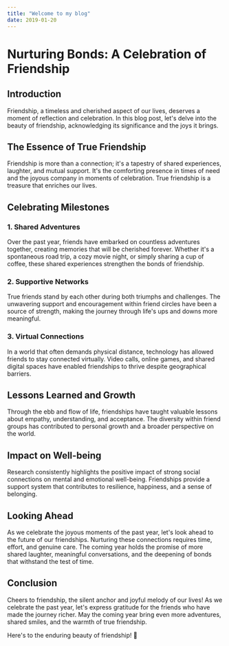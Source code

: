 ```yaml
---
title: "Welcome to my blog"
date: 2019-01-20
---
```


# Nurturing Bonds: A Celebration of Friendship
## Introduction

Friendship, a timeless and cherished aspect of our lives, deserves a moment of reflection and celebration. In this blog post, let's delve into the beauty of friendship, acknowledging its significance and the joys it brings.

## The Essence of True Friendship

Friendship is more than a connection; it's a tapestry of shared experiences, laughter, and mutual support. It's the comforting presence in times of need and the joyous company in moments of celebration. True friendship is a treasure that enriches our lives.

## Celebrating Milestones

### 1. Shared Adventures

Over the past year, friends have embarked on countless adventures together, creating memories that will be cherished forever. Whether it's a spontaneous road trip, a cozy movie night, or simply sharing a cup of coffee, these shared experiences strengthen the bonds of friendship.

### 2. Supportive Networks

True friends stand by each other during both triumphs and challenges. The unwavering support and encouragement within friend circles have been a source of strength, making the journey through life's ups and downs more meaningful.

### 3. Virtual Connections

In a world that often demands physical distance, technology has allowed friends to stay connected virtually. Video calls, online games, and shared digital spaces have enabled friendships to thrive despite geographical barriers.

## Lessons Learned and Growth

Through the ebb and flow of life, friendships have taught valuable lessons about empathy, understanding, and acceptance. The diversity within friend groups has contributed to personal growth and a broader perspective on the world.

## Impact on Well-being

Research consistently highlights the positive impact of strong social connections on mental and emotional well-being. Friendships provide a support system that contributes to resilience, happiness, and a sense of belonging.

## Looking Ahead

As we celebrate the joyous moments of the past year, let's look ahead to the future of our friendships. Nurturing these connections requires time, effort, and genuine care. The coming year holds the promise of more shared laughter, meaningful conversations, and the deepening of bonds that withstand the test of time.

## Conclusion

Cheers to friendship, the silent anchor and joyful melody of our lives! As we celebrate the past year, let's express gratitude for the friends who have made the journey richer. May the coming year bring even more adventures, shared smiles, and the warmth of true friendship.

Here's to the enduring beauty of friendship! 🌟

